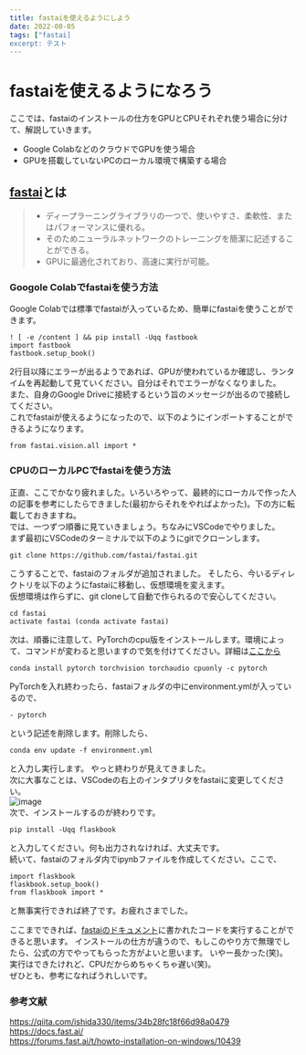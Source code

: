 ```yaml
---
title: fastaiを使えるようにしよう
date: 2022-08-05
tags: ["fastai]
excerpt: テスト
---
```


# fastaiを使えるようになろう

ここでは、fastaiのインストールの仕方をGPUとCPUそれぞれ使う場合に分けて、解説していきます。
- Google ColabなどのクラウドでGPUを使う場合
- GPUを搭載していないPCのローカル環境で構築する場合

## [fastai](https://docs.fast.ai/)とは
> - ディープラーニングライブラリの一つで、使いやすさ、柔軟性、またはパフォーマンスに優れる。
> - そのためニューラルネットワークのトレーニングを簡潔に記述することができる。
> - GPUに最適化されており、高速に実行が可能。

### Googole Colabでfastaiを使う方法
Google Colabでは標準でfastaiが入っているため、簡単にfastaiを使うことができます。
```
! [ -e /content ] && pip install -Uqq fastbook
import fastbook
fastbook.setup_book()
```
2行目以降にエラーが出るようであれば、GPUが使われているか確認し、ランタイムを再起動して見ていください。自分はそれでエラーがなくなりました。  
また、自身のGoogle Driveに接続するという旨のメッセージが出るので接続してください。  
これでfastaiが使えるようになったので、以下のようにインポートすることができるようになります。
```
from fastai.vision.all import *
```
### CPUのローカルPCでfastaiを使う方法
正直、ここでかなり疲れました。いろいろやって、最終的にローカルで作った人の記事を参考にしたらできました(最初からそれをやればよかった)。下の方に転載しておきますね。  
では、一つずつ順番に見ていきましょう。ちなみにVSCodeでやりました。  
まず最初にVSCodeのターミナルで以下のようにgitでクローンします。
```
git clone https://github.com/fastai/fastai.git
```
こうすることで、fastaiのフォルダが追加されました。
そしたら、今いるディレクトリを以下のようにfastaiに移動し、仮想環境を変えます。  
仮想環境は作らずに、git cloneして自動で作られるので安心してください。
```
cd fastai
activate fastai (conda activate fastai)
```
次は、順番に注意して、PyTorchのcpu版をインストールします。環境によって、コマンドが変わると思いますので気を付けてください。詳細は[ここから](https://pytorch.org/)
```
conda install pytorch torchvision torchaudio cpuonly -c pytorch
```
PyTorchを入れ終わったら、fastaiフォルダの中にenvironment.ymlが入っているので、
```
- pytorch
```
という記述を削除します。削除したら、
```
conda env update -f environment.yml
```
と入力し実行します。 
やっと終わりが見えてきました。  
次に大事なことは、VSCodeの右上のインタプリタをfastaiに変更してください。  
![image](https://user-images.githubusercontent.com/106716245/183022327-d7fae55a-835f-4c09-a302-8515e6400c7d.png)  
次で、インストールするのが終わりです。
```
pip install -Uqq flaskbook
```
と入力してください。何も出力されなければ、大丈夫です。  
続いて、fastaiのフォルダ内でipynbファイルを作成してください。ここで、
```
import flaskbook
flaskbook.setup_book()
from flaskbook import *
```
と無事実行できれば終了です。お疲れさまでした。

ここまでできれば、[fastaiのドキュメント](https://docs.fast.ai/)に書かれたコードを実行することができると思います。  インストールの仕方が違うので、もしこのやり方で無理でしたら、公式の方でやってもらった方がよいと思います。
いやー長かった(笑)。  
実行はできたけれど、CPUだからめちゃくちゃ遅い(笑)。  
ぜひとも、参考になればうれしいです。

### 参考文献
https://qiita.com/ishida330/items/34b28fc18f66d98a0479  
https://docs.fast.ai/  
https://forums.fast.ai/t/howto-installation-on-windows/10439
